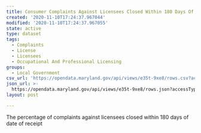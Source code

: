 ```yaml
---
title: Consumer Complaints Against Licensees Closed Within 180 Days Of Receipt
created: '2020-11-10T17:24:37.967044'
modified: '2020-11-10T17:24:37.967055'
state: active
type: dataset
tags:
  - Complaints
  - License
  - Licensees
  - Occupational And Professional Licensing
groups:
  - Local Government
csv_url: 'https://opendata.maryland.gov/api/views/e35t-9xe8/rows.csv?accessType=DOWNLOAD'
json_url: >-
  https://opendata.maryland.gov/api/views/e35t-9xe8/rows.json?accessType=DOWNLOAD
layout: post

---
```

The percentage of complaints against licensees closed within 180 days of date of receipt
